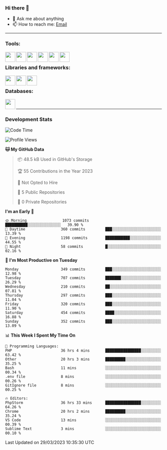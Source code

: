 ### Hi there 👋

- 💬 Ask me about anything
- 📫 How to reach me: [Email]

---

### Tools:
<img align='left' height="32" width="32" src="https://cdn.jsdelivr.net/npm/simple-icons@4.8.0/icons/phpstorm.svg" />
<img align='left' height="32" width="32" src="https://cdn.jsdelivr.net/npm/simple-icons@4.8.0/icons/webstorm.svg" />
<img align='left' height="32" width="32" src="https://cdn.jsdelivr.net/npm/simple-icons@4.8.0/icons/visualstudiocode.svg" />
<img align='left' height="32" width="32" src="https://cdn.jsdelivr.net/npm/simple-icons@4.8.0/icons/sublimetext.svg" />
<img align='left' height="32" width="32" src="https://cdn.jsdelivr.net/npm/simple-icons@4.8.0/icons/laragon.svg" />
<img align='left' height="32" width="32" src="https://cdn.jsdelivr.net/npm/simple-icons@4.8.0/icons/docker.svg" />
<br>

### Libraries and frameworks:
<img align='left' height="32" width="32" src="https://cdn.jsdelivr.net/npm/simple-icons@4.8.0/icons/laravel.svg" />
<img align='left' height="32" width="32" src="https://cdn.jsdelivr.net/npm/simple-icons@4.8.0/icons/vue-dot-js.svg" />
<img align='left' height="32" width="32" src="https://cdn.jsdelivr.net/npm/simple-icons@4.8.0/icons/jquery.svg" />
<br>

### Databases:
<img align='left' height="32" width="32" src="https://cdn.jsdelivr.net/npm/simple-icons@4.8.0/icons/mysql.svg" />
<br>

---
### Development Stats
<!--START_SECTION:waka-->
![Code Time](http://img.shields.io/badge/Code%20Time-1%2C215%20hrs%2037%20mins-blue)

![Profile Views](http://img.shields.io/badge/Profile%20Views-0-blue)

**🐱 My GitHub Data** 

> 📦 48.5 kB Used in GitHub's Storage 
 > 
> 🏆 55 Contributions in the Year 2023
 > 
> 🚫 Not Opted to Hire
 > 
> 📜 5 Public Repositories 
 > 
> 🔑 0 Private Repositories 
 > 
**I'm an Early 🐤** 

```text
🌞 Morning                1073 commits        ██████████░░░░░░░░░░░░░░░   39.90 % 
🌆 Daytime                360 commits         ███░░░░░░░░░░░░░░░░░░░░░░   13.39 % 
🌃 Evening                1198 commits        ███████████░░░░░░░░░░░░░░   44.55 % 
🌙 Night                  58 commits          █░░░░░░░░░░░░░░░░░░░░░░░░   02.16 % 
```
📅 **I'm Most Productive on Tuesday** 

```text
Monday                   349 commits         ███░░░░░░░░░░░░░░░░░░░░░░   12.98 % 
Tuesday                  707 commits         ███████░░░░░░░░░░░░░░░░░░   26.29 % 
Wednesday                210 commits         ██░░░░░░░░░░░░░░░░░░░░░░░   07.81 % 
Thursday                 297 commits         ███░░░░░░░░░░░░░░░░░░░░░░   11.04 % 
Friday                   320 commits         ███░░░░░░░░░░░░░░░░░░░░░░   11.90 % 
Saturday                 454 commits         ████░░░░░░░░░░░░░░░░░░░░░   16.88 % 
Sunday                   352 commits         ███░░░░░░░░░░░░░░░░░░░░░░   13.09 % 
```


📊 **This Week I Spent My Time On** 

```text
💬 Programming Languages: 
PHP                      36 hrs 4 mins       ████████████████░░░░░░░░░   63.42 % 
Other                    20 hrs 3 mins       █████████░░░░░░░░░░░░░░░░   35.25 % 
Bash                     11 mins             ░░░░░░░░░░░░░░░░░░░░░░░░░   00.34 % 
.env file                8 mins              ░░░░░░░░░░░░░░░░░░░░░░░░░   00.26 % 
GitIgnore file           8 mins              ░░░░░░░░░░░░░░░░░░░░░░░░░   00.25 % 

🔥 Editors: 
PhpStorm                 36 hrs 33 mins      ████████████████░░░░░░░░░   64.26 % 
Chrome                   20 hrs 2 mins       █████████░░░░░░░░░░░░░░░░   35.24 % 
VS Code                  13 mins             ░░░░░░░░░░░░░░░░░░░░░░░░░   00.39 % 
Sublime Text             3 mins              ░░░░░░░░░░░░░░░░░░░░░░░░░   00.10 % 
```


 Last Updated on 29/03/2023 10:35:30 UTC
<!--END_SECTION:waka-->

[huyviet]: https://huyviet.vn/
[EMAIl]: https://mail.google.com/mail/u/0/?fs=1&tf=cm&source=mailto&to=huynguyenviet0110@gmail.com
